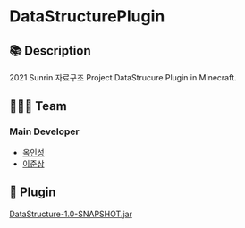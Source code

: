# DataStructurePlugin

## 📚 Description
2021 Sunrin 자료구조 Project DataStrucure Plugin in Minecraft.

## 👨‍👧‍👦 Team

### Main Developer
- [옥인성](https://github.com/inseong04) 
- [이준상](https://github.com/samgashyeong) 

## 📁 Plugin
[DataStructure-1.0-SNAPSHOT.jar](https://github.com/inseong04/DataStructurePlugin/blob/master/build/libs)
